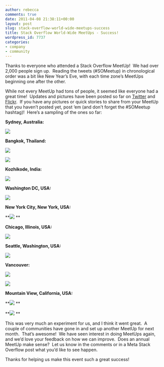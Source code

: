 ```yaml
---
author: rebecca
comments: true
date: 2011-04-08 21:38:11+00:00
layout: post
slug: stack-overflow-world-wide-meetups-success
title: Stack Overflow World-Wide MeetUps - Success!
wordpress_id: 7737
categories:
- company
- community
---
```


Thanks to everyone who attended a Stack Overflow MeetUp!  We had over 2,000 people sign up.  Reading the tweets (#SOMeetup) in chronological order was a bit like New Year’s Eve, with each time zone’s MeetUps beginning one after the other.

While not every MeetUp had tons of people, it seemed like everyone had a great time!  Updates and pictures have been posted so far on [Twitter](http://twitter.com/#search?q=%23someetup) and [Flickr](http://www.flickr.com/search/?q=someetup).  If you have any pictures or quick stories to share from your MeetUp that you haven’t posted yet, post ‘em (and don't forget the #SOMeetup hashtag)!  Here’s a sampling of the ones so far:

**Sydney, Australia:**

[![](/blog/images/2011-04-08-stack-overflow-world-wide-meetups-success/SydneyMeetupPic-223x300.jpg)](/blog/images/2011-04-08-stack-overflow-world-wide-meetups-success/SydneyMeetupPic.jpg)

**Bangkok, Thailand:**

[![](/blog/images/2011-04-08-stack-overflow-world-wide-meetups-success/BangkokMeetUpPic-300x200.jpg)](/blog/images/2011-04-08-stack-overflow-world-wide-meetups-success/BangkokMeetUpPic.jpg)

[](/blog/images/2011-04-08-stack-overflow-world-wide-meetups-success/BangkokMeetUpPic.jpg)[![](/blog/images/2011-04-08-stack-overflow-world-wide-meetups-success/BangkokMeetUpPic2-199x300.jpg)](/blog/images/2011-04-08-stack-overflow-world-wide-meetups-success/BangkokMeetUpPic2.jpg)

**Kozhikode, India:**

[![](/blog/images/2011-04-08-stack-overflow-world-wide-meetups-success/KozhikodeMeetupPic-300x168.jpg)](/blog/images/2011-04-08-stack-overflow-world-wide-meetups-success/KozhikodeMeetupPic.jpg)

**Washington DC, USA:**

**[![](/blog/images/2011-04-08-stack-overflow-world-wide-meetups-success/DCMeetupTweet.png)](/blog/images/2011-04-08-stack-overflow-world-wide-meetups-success/DCMeetupTweet.png)**

**New York City, New York, USA:**

**[![](/blog/images/2011-04-08-stack-overflow-world-wide-meetups-success/NYCMeetUpPic-300x225.jpg)](/blog/images/2011-04-08-stack-overflow-world-wide-meetups-success/NYCMeetUpPic.jpg)
**

**Chicago, Illinois, USA:**

[![](/blog/images/2011-04-08-stack-overflow-world-wide-meetups-success/ChicagoMeetupTweet.png)](/blog/images/2011-04-08-stack-overflow-world-wide-meetups-success/ChicagoMeetupTweet.png)

**Seattle, Washington, USA:**

[![](/blog/images/2011-04-08-stack-overflow-world-wide-meetups-success/SeattleMeetUpPic-300x225.jpg)](/blog/images/2011-04-08-stack-overflow-world-wide-meetups-success/SeattleMeetUpPic.jpg)

**Vancouver:**

[![](/blog/images/2011-04-08-stack-overflow-world-wide-meetups-success/VancouverMeetUpPic-224x300.jpg)](/blog/images/2011-04-08-stack-overflow-world-wide-meetups-success/VancouverMeetUpPic.jpg)

[![](/blog/images/2011-04-08-stack-overflow-world-wide-meetups-success/VancouverMeetUpTweet.png)](/blog/images/2011-04-08-stack-overflow-world-wide-meetups-success/VancouverMeetUpTweet.png)

**Mountain View, California, USA:**

**[![](/blog/images/2011-04-08-stack-overflow-world-wide-meetups-success/MountainViewMeetUpPic-300x224.jpg)](/blog/images/2011-04-08-stack-overflow-world-wide-meetups-success/MountainViewMeetUpPic.jpg)
**

**[![](/blog/images/2011-04-08-stack-overflow-world-wide-meetups-success/MountainViewMeetupTweet.png)](/blog/images/2011-04-08-stack-overflow-world-wide-meetups-success/MountainViewMeetupTweet.png)
**

This was very much an experiment for us, and I think it went great.  A couple of communities have gone in and set up another MeetUp for next month.  That’s awesome!  We have seen interest in doing MeetUps again, and we’d love your feedback on how we can improve.  Does an annual MeetUp make sense?  Let us know in the comments or in a Meta Stack Overflow post what you’d like to see happen.

Thanks for helping us make this event such a great success!


